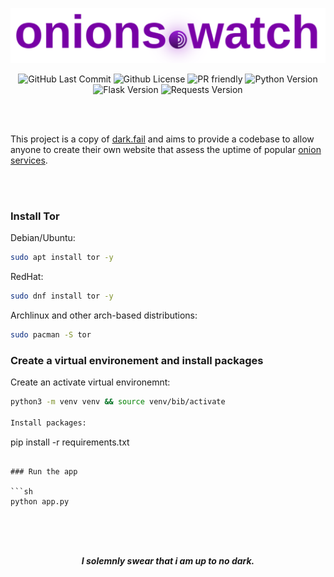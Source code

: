 <p align="center">
 <img src="static/onions.svg">
</p>



<p align="center">
 <img alt="GitHub Last Commit" src="https://img.shields.io/github/last-commit/tuxicorn/onions.watch" />
 <img alt="Github License" src="https://img.shields.io/github/license/tuxicorn/onions.watch" />
 <img alt="PR friendly" src="https://img.shields.io/badge/PRs-welcome-brightgreen.svg?style=flat" />
 <img alt="Python Version" src="https://img.shields.io/github/pipenv/locked/python-version/tuxicorn/onions.watch" />
 <img alt="Flask Version" src="https://img.shields.io/github/pipenv/locked/dependency-version/tuxicorn/onions.watch/flask/master" />
 <img alt="Requests Version" src="https://img.shields.io/github/pipenv/locked/dependency-version/tuxicorn/onions.watch/requests/master" />
 
</p>
</br>


</br>

This project is a copy of [dark.fail](https://dark.fail) and aims to provide a codebase to allow anyone to create their own website that assess the uptime of popular [onion services](https://community.torproject.org/onion-services/).
</p>


</br>
</br>

### Install Tor

Debian/Ubuntu:

```sh
sudo apt install tor -y
```

RedHat:

```sh
sudo dnf install tor -y
```

Archlinux and other arch-based distributions:

```sh
sudo pacman -S tor
```

### Create a virtual environement and install packages

Create an activate virtual environemnt:
```sh
python3 -m venv venv && source venv/bib/activate

Install packages:
```
pip install -r requirements.txt
```

### Run the app
  
```sh
python app.py 
```

</br>
</br>
</br>

<p align="center">
<b><i>I solemnly swear that i am up to no dark.</i></b>
  
</p>

